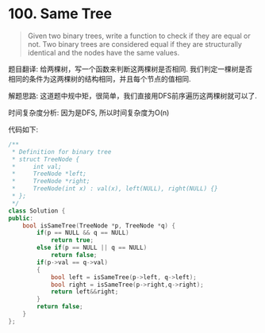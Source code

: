 # 100. Same Tree

> Given two binary trees, write a function to check if they are equal or not. Two binary trees are considered equal if they are structurally identical and the nodes have the same values.

题目翻译: 给两棵树，写一个函数来判断这两棵树是否相同. 我们判定一棵树是否相同的条件为这两棵树的结构相同，并且每个节点的值相同.

解题思路: 这道题中规中矩，很简单，我们直接用DFS前序遍历这两棵树就可以了.

时间复杂度分析: 因为是DFS, 所以时间复杂度为O\(n\)

代码如下:

```cpp
/**
 * Definition for binary tree
 * struct TreeNode {
 *     int val;
 *     TreeNode *left;
 *     TreeNode *right;
 *     TreeNode(int x) : val(x), left(NULL), right(NULL) {}
 * };
 */
class Solution {
public:
    bool isSameTree(TreeNode *p, TreeNode *q) {
        if(p == NULL && q == NULL)
            return true;
        else if(p == NULL || q == NULL)
            return false;
        if(p->val == q->val)
        {
            bool left = isSameTree(p->left, q->left);
            bool right = isSameTree(p->right,q->right);
            return left&&right;
        }
        return false;
    }
};
```

